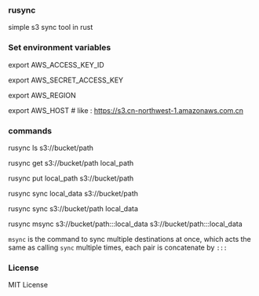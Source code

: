 ### rusync

simple s3 sync tool in rust

### Set environment variables

  export AWS_ACCESS_KEY_ID

  export AWS_SECRET_ACCESS_KEY

  export AWS_REGION

  export AWS_HOST # like : https://s3.cn-northwest-1.amazonaws.com.cn

### commands

  rusync ls s3://bucket/path

  rusync get s3://bucket/path local_path
  
  rusync put local_path s3://bucket/path

  rusync sync local_data s3://bucket/path
  
  rusync sync s3://bucket/path local_data

  rusync msync s3://bucket/path:::local_data s3://bucket/path:::local_data

`msync` is the command to sync multiple destinations at once, which acts the same as calling `sync` multiple times, each pair is concatenate by `:::`

### License

MIT License
